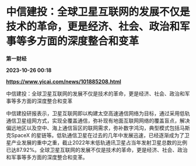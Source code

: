 # 中信建投：全球卫星互联网的发展不仅是技术的革命，更是经济、社会、政治和军事等多方面的深度整合和变革
**第一财经**

**2023-10-26 00:18**

**https://www.yicai.com/news/101885208.html**

中信建投：全球卫星互联网的发展不仅是技术的革命，更是经济、社会、政治和军事等多方面的深度整合和变革

中信建投研报表示，卫星互联网即以构建太空高速通信网络为目标，通过采用低轨通信卫星组网方式，实现全覆盖通信，弥补现有地面互联网网络的覆盖盲点，解决偏远地区以及空中、海上通信盲区的联网需求，弥补数字鸿沟，典型模式包括马斯克SpaceX 的星链等。低轨通信卫星在过去的几年中发展迅速，已经逐渐成为了卫星产业发展的重中之重，截止2022年末低轨通讯卫星占当年发射卫星总数的比例已达87.92%。全球卫星互联网的发展不仅是技术的革命，更是经济、社会、政治和军事等多方面的深度整合和变革。
